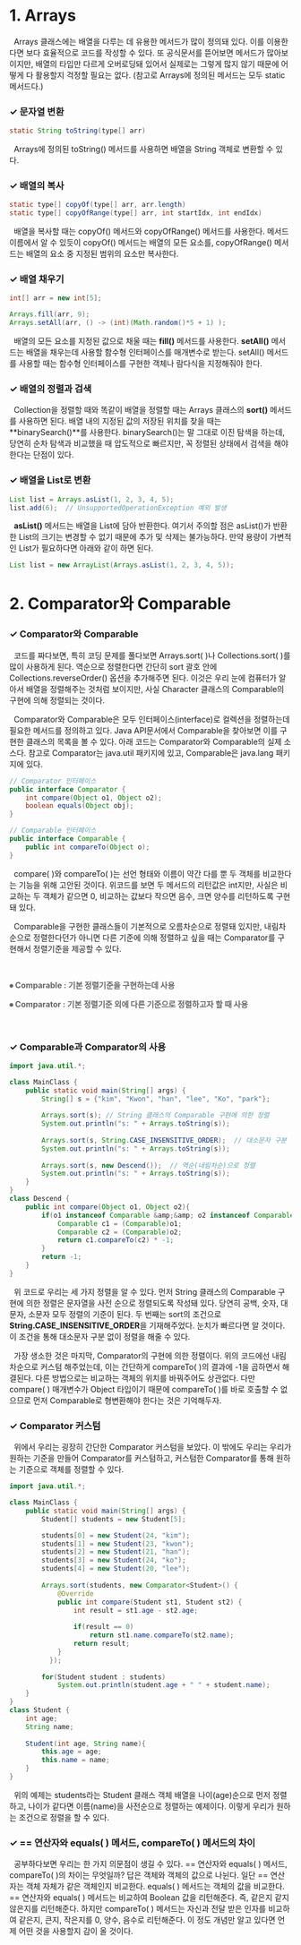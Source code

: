 # 1. Arrays

&nbsp; Arrays 클래스에는 배열을 다루는 데 유용한 메서드가 많이 정의돼 있다. 이를 이용한다면 보다 효율적으로 코드를 작성할 수 있다. 또 공식문서를 뜯어보면 메서드가 많아보이지만, 배열의 타입만 다르게 오버로딩돼 있어서 실제로는 그렇게 많지 않기 때문에 어떻게 다 활용할지 걱정할 필요는 없다. (참고로 Arrays에 정의된 메서드는 모두 static 메서드다.)

### **✓ 문자열 변환**
```java
static String toString(type[] arr)
```
&nbsp; Arrays에 정의된 toString() 메서드를 사용하면 배열을 String 객체로 변환할 수 있다.

### **✓ 배열의 복사**
```java
static type[] copyOf(type[] arr, arr.length)
static type[] copyOfRange(type[] arr, int startIdx, int endIdx)
```
&nbsp; 배열을 복사할 때는 copyOf() 메서드와 copyOfRange() 메서드를 사용한다. 메서드 이름에서 알 수 있듯이 copyOf() 메서드는 배열의 모든 요소를, copyOfRange() 메서드는 배열의 요소 중 지정된 범위의 요소만 복사한다.

### **✓ 배열 채우기**
```java
int[] arr = new int[5];

Arrays.fill(arr, 9);
Arrays.setAll(arr, () -> (int)(Math.random()*5 + 1) );
```
&nbsp; 배열의 모든 요소를 지정된 값으로 채울 때는 **fill()** 메서드를 사용한다. **setAll()** 메서드는 배열을 채우는데 사용할 함수형 인터페이스를 매개변수로 받는다. setAll() 메서드를 사용할 때는 함수형 인터페이스를 구현한 객체나 람다식을 지정해줘야 한다.

### **✓ 배열의 정렬과 검색**
&nbsp; Collection을 정렬할 때와 똑같이 배열을 정렬할 때는 Arrays 클래스의 **sort()** 메서드를 사용하면 된다. 배열 내의 지정된 값의 저장된 위치를 찾을 때는 **binarySearch()**를 사용한다. binarySearch()는 말 그대로 이진 탐색을 하는데, 당연히 순차 탐색과 비교했을 때 압도적으로 빠르지만, 꼭 정렬된 상태에서 검색을 해야한다는 단점이 있다.  

### **✓ 배열을 List로 변환**
```java
List list = Arrays.asList(1, 2, 3, 4, 5);
list.add(6);  // UnsupportedOperationException 예외 발생
```  

&nbsp; **asList()** 메서드는 배열을 List에 담아 반환한다. 여기서 주의할 점은 asList()가 반환한 List의 크기는 변경할 수 없기 때문에 추가 및 삭제는 불가능하다. 만약 용량이 가변적인 List가 필요하다면 아래와 같이 하면 된다.

```java
List list = new ArrayList(Arrays.asList(1, 2, 3, 4, 5));
```

# 2. Comparator와 Comparable

### **✓ Comparator와 Comparable**
&nbsp; 코드를 짜다보면, 특히 코딩 문제를 풀다보면 Arrays.sort( )나 Collections.sort( )를 많이 사용하게 된다. 역순으로 정렬한다면 간단히 sort 괄호 안에 Collections.reverseOrder() 옵션을 추가해주면 된다. 이것은 우리 눈에 컴퓨터가 알아서 배열을 정렬해주는 것처럼 보이지만, 사실 Character 클래스의 Comparable의 구현에 의해 정렬되는 것이다.&nbsp;

&nbsp; Comparator와 Comparable은 모두 인터페이스(interface)로 컬렉션을 정렬하는데 필요한 메서드를 정의하고 있다. Java API문서에서 Comparable을 찾아보면 이를 구현한 클래스의 목록을 볼 수 있다. 아래 코드는 Comparator와 Comparable의 실제 소스다. 참고로 Comparator는 java.util 패키지에 있고, Comparable은 java.lang 패키지에 있다.

```java
// Comparator 인터페이스
public interface Comparator {
	int compare(Object o1, Object o2);
    boolean equals(Object obj);
}

// Comparable 인터페이스
public interface Comparable {
	public int compareTo(Object o);
}
```
  
&nbsp; compare( )와 compareTo( )는 선언 형태와 이름이 약간 다를 뿐 두 객체를 비교한다는 기능을 위해 고안된 것이다. 위코드를 보면 두 메서드의 리턴값은 int지만, 사실은 비교하는 두 객체가 같으면 0, 비교하는 값보다 작으면 음수, 크면 양수를 리턴하도록 구현돼 있다.&nbsp;

&nbsp; Comparable을 구현한 클래스들이 기본적으로 오름차순으로 정렬돼 있지만, 내림차순으로 정렬한다던가 아니면 다른 기준에 의해 정렬하고 싶을 때는 Comparator를 구현해서 정렬기준을 제공할 수 있다.
<p data-ke-size="size16">&nbsp;</p>
<p data-ke-size="size16"><b><span style="color: #666666;">⦁ Comparable : 기본 정렬기준을 구현하는데 사용</span></b></p>
<p data-ke-size="size16"><b><span style="color: #666666;">⦁ Comparator : 기본 정렬기준 외에 다른 기준으로 정렬하고자 할 때 사용</span></b></p>  
</br>


### **✓ Comparable과 Comparator의 사용**

```java
import java.util.*;

class MainClass {
	public static void main(String[] args) {
    	String[] s = {"kim", "Kwon", "han", "lee", "Ko", "park"};
        
        Arrays.sort(s);	// String 클래스의 Comparable 구현에 의한 정렬
        System.out.println("s: " + Arrays.toString(s));
        
        Arrays.sort(s, String.CASE_INSENSITIVE_ORDER);	// 대소문자 구분 없이 정렬
        System.out.println("s: " + Arrays.toString(s));
        
        Arrays.sort(s, new Descend());	// 역순(내림차순)으로 정렬
        System.out.println("s: " + Arrays.toString(s));
    }
}
class Descend {
	public int compare(Object o1, Object o2){
    	if(o1 instanceof Comparable &amp;&amp; o2 instanceof Comparable){
        	Comparable c1 = (Comparable)o1;
        	Comparable c2 = (Comparable)o2;
        	return c1.compareTo(c2) * -1;
        }
        return -1;
    }
}
```  

&nbsp; 위 코드로 우리는 세 가지 정렬을 알 수 있다. 먼저 String 클래스의 Comparable 구현에 의한 정렬은 문자열을 사전 순으로 정렬되도록 작성돼 있다. 당연히 공백, 숫자, 대문자, 소문자 모두 정렬의 기준이 된다. 두 번째는 sort의 조건으로 <b>String.CASE_INSENSITIVE_ORDER</b>을 기재해주었다. 눈치가 빠르다면 알 것이다. 이 조건을 통해 대소문자 구분 없이 정렬을 해줄 수 있다.  

&nbsp; 가장 생소한 것은 마지막, Comparator의 구현에 의한 정렬이다. 위의 코드에선 내림차순으로 커스텀 해주었는데, 이는 간단하게 compareTo( )의 결과에 -1을 곱하면서 해결된다. 다른 방법으로는 비교하는 객체의 위치를 바꿔주어도 상관없다. 다만 compare( ) 매개변수가 Object 타입이기 때문에 compareTo( )를 바로 호출할 수 없으므로 먼저 Comparable로 형변환해야 한다는 것은 기억해두자.</p>


### **✓ Comparator 커스텀**
&nbsp; 위에서 우리는 굉장히 간단한 Comparator 커스텀을 보았다. 이 밖에도 우리는 우리가 원하는 기준을 만들어 Comparator를 커스텀하고, 커스텀한 Comparator를 통해 원하는 기준으로 객체를 정렬할 수 있다.  


```java
import java.util.*;

class MainClass {
	public static void main(String[] args) {
		Student[] students = new Student[5];

		students[0] = new Student(24, "kim");
		students[1] = new Student(23, "kwon");
		students[2] = new Student(21, "han");
		students[3] = new Student(24, "ko");
		students[4] = new Student(20, "lee");
    	
    	Arrays.sort(students, new Comparator<Student>() { 
	        @Override 
	        public int compare(Student st1, Student st2) { 
                int result = st1.age - st2.age;
                
                if(result == 0)
                    return st1.name.compareTo(st2.name);
		        return result; 
	        } 
          });
    	
    	for(Student student : students)
    		System.out.println(student.age + " " + student.name);
    }
}
class Student {
    int age;
    String name;
    
    Student(int age, String name){
        this.age = age;
        this.name = name;
    }
}
```

&nbsp; 위의 예제는 students라는 Student 클래스 객체 배열을 나이(age)순으로 먼저 정렬하고, 나이가 같다면 이름(name)을 사전순으로 정렬하는 예제이다. 이렇게 우리가 원하는 조건으로 정렬을 할 수 있다.

### **✓ == 연산자와 equals( ) 메서드, compareTo( ) 메서드의 차이**

&nbsp; 공부하다보면 우리는 한 가지 의문점이 생길 수 있다. == 연산자와 equals( ) 메서드, compareTo( )의 차이는 무엇일까? 답은 객체와 객체의 값으로 나뉜다. 일단 == 연산자는 객체 자체가 같은 객체인지 비교한다. equals( ) 메서드는 객체의 값을 비교한다. == 연산자와 equals( ) 메서드는 비교하여 Boolean 값을 리턴해준다. 즉, 같은지 같지 않은지를 리턴해준다. 하지만 compareTo( ) 메서드는 자신과 전달 받은 인자를 비교하여 같은지, 큰지, 작은지를 0, 양수, 음수로 리턴해준다. 이 정도 개념만 알고 있다면 언제 어떤 것을 사용할지 감이 올 것이다.
